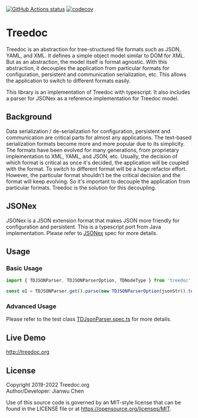 <a href="https://github.com/treedoc/treedoc_ts"><img alt="GitHub Actions status" src="https://github.com/treedoc/treedoc_ts/workflows/Node%20CI/badge.svg"></a> [![codecov](https://codecov.io/gh/treedoc/treedoc_ts/branch/master/graph/badge.svg)](https://codecov.io/gh/treedoc/treedoc_ts)

# Treedoc

Treedoc is an abstraction for tree-structured file formats such as JSON, YAML, and XML. It defines a simple object model similar to DOM for XML. But as an abstraction, the model itself is format agnostic. With this abstraction, it decouples the application from particular formats for configuration, persistent and communication serialization, etc. This allows the application to switch to different formats easily.

This library is an implementation of Treedoc with typescript. It also includes a parser for JSONex as a reference implementation for Treedoc model.

## Background

Data serialization / de-serialization for configuration, persistent and communication are critical parts for almost any applications. The text-based serialization formats become more and more popular due to its simplicity. The formats have been evolved for many generations, from proprietary implementation to XML, YAML, and JSON, etc. Usually, the decision of which format is critical as once it's decided, the application will be coupled with the format. To switch to different format will be a huge refactor effort. However, the particular format shouldn't be the critical decision and the format will keep evolving. So it's important to decouple the application from particular formats. Treedoc is the solution for this decoupling.

## JSONex

JSONex is a JSON extension format that makes JSON more friendly for configuration and persistent. This is a typescript port from Java implementation. Please refer to [JSONex](https://github.com/eBay/jsonex/blob/master/JSONEX.md) spec for more details.

## Usage

### Basic Usage

```js
import { TDJSONParser, TDJSONParserOption, TDNodeType } from 'treedoc';

const o1 = TDJSONParser.get().parse(new TDJSONParserOption(jsonStr)).toObject();
```

### Advanced Usage

Please refer to the test class [TDJsonParser.spec.ts](src/json/__test__/TDJsonParser.spec.ts) for more details.

## Live Demo

<http://treedoc.org>

## License

Copyright 2019-2022 Treedoc.org <BR>
Author/Developer: Jianwu Chen

Use of this source code is governed by an MIT-style license that can be found in the LICENSE file or at <https://opensource.org/licenses/MIT>.
